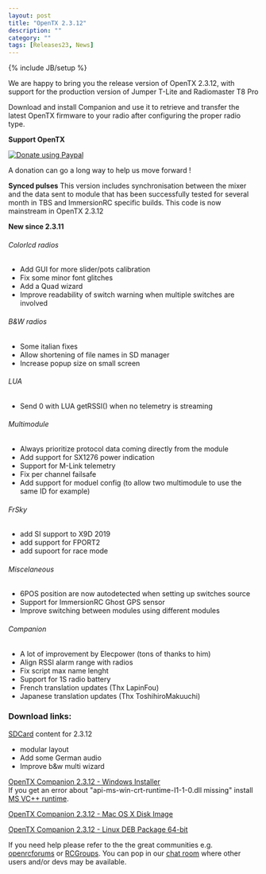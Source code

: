 ```yaml
---
layout: post
title: "OpenTX 2.3.12"
description: ""
category: ""
tags: [Releases23, News]
---
```

{% include JB/setup %}

We are happy to bring you the release version of OpenTX 2.3.12, with support for the production version of Jumper T-Lite and Radiomaster T8 Pro

Download and install Companion and use it to retrieve and transfer the latest OpenTX firmware to your radio after configuring the proper radio type.

**Support OpenTX**

<a href="https://www.paypal.com/cgi-bin/webscr?cmd=_s-xclick&amp;hosted_button_id=DJ9MASSKVW8WN" rel="nofollow"><img src="https://camo.githubusercontent.com/11b2f47d7b4af17ef3a803f57c37de3ac82ac039/68747470733a2f2f696d672e736869656c64732e696f2f62616467652f70617970616c2d646f6e6174652d79656c6c6f772e737667" alt="Donate using Paypal" data-canonical-src="https://img.shields.io/badge/paypal-donate-yellow.svg" style="max-width:100%;"></a>

A donation can go a long way to help us move forward !

**Synced pulses**
This version includes synchronisation between the mixer and the data sent to module that has been successfully tested for several month in TBS and ImmersionRC specific builds. This code is now mainstream in OpenTX 2.3.12

**New since 2.3.11**

###### Colorlcd radios
- Add GUI for more slider/pots calibration
- Fix some minor font glitches
- Add a Quad wizard
- Improve readability of switch warning when multiple switches are involved

###### B&W radios
- Some italian fixes
- Allow shortening of file names in SD manager
- Increase popup size on small screen

###### LUA
- Send 0 with LUA getRSSI() when no telemetry is streaming

###### Multimodule
- Always prioritize protocol data coming directly from the module
- Add support for SX1276 power indication
- Support for M-Link telemetry
- Fix per channel failsafe
- Add support for moduel config (to allow two multimodule to use the same ID for example)

###### FrSky
- add SI support to X9D 2019
- add support for FPORT2
- add supoort for race mode

###### Miscelaneous
- 6POS position are now autodetected when setting up switches source
- Support for ImmersionRC Ghost GPS sensor
- Improve switching between modules using different modules

###### Companion
- A lot of improvement by Elecpower (tons of thanks to him)
- Align RSSI alarm range with radios
- Fix script max name lenght
- Support for 1S radio battery
- French translation updates (Thx LapinFou)
- Japanese translation updates (Thx ToshihiroMakuuchi)

### Download links:

[SDCard](http://downloads.open-tx.org/2.3/release/sdcard/) content for 2.3.12
- modular layout
- Add some German audio
- Improve b&w multi wizard

[OpenTX Companion 2.3.12  - Windows Installer](https://downloads.open-tx.org/2.3/release/companion/windows/companion-windows-2.3.12.exe)  
If you get an error about "api-ms-win-crt-runtime-I1-1-0.dll missing" install [MS VC++ runtime](https://support.microsoft.com/en-us/help/2999226/update-for-universal-c-runtime-in-windows).

[OpenTX Companion 2.3.12  - Mac OS X Disk Image](https://downloads.open-tx.org/2.3/release/companion/macosx/opentx-companion-2.3.12.dmg)

[OpenTX Companion 2.3.12  - Linux DEB Package 64-bit](https://downloads.open-tx.org/2.3/release/companion/linux/companion23_2.3.12_amd64.deb)

If you need help please refer to the the great communities e.g. [openrcforums](http://openrcforums.com/forum/viewforum.php?f=45) or [RCGroups](https://www.rcgroups.com/forums/showthread.php?3395177-Official-OpenTX-version-2-3-Discussion-Thread). You can pop in our [chat room](https://discord.gg/CZCwVx2) where other users and/or devs may be available.
